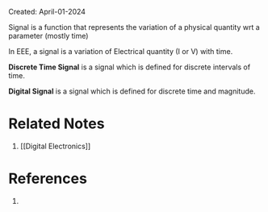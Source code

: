 Created: April-01-2024

Signal is a function that represents the variation of a physical quantity wrt a parameter (mostly time)

In EEE, a signal is a variation of Electrical quantity (I or V) with time.

**Discrete Time Signal** is a signal which is defined for discrete intervals of time.

**Digital Signal** is a signal which is defined for discrete time and magnitude.

# Related Notes

1. [[Digital Electronics]]
# References

1. 